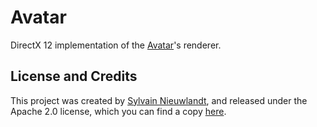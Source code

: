 # Avatar

DirectX 12 implementation of the 
[Avatar](https://github.com/an0rak-dev/avatar)'s renderer.

## License and Credits

This project was created by [Sylvain Nieuwlandt](https://an0rak.dev), and
released under the Apache 2.0 license, which you can find a copy [here](./LICENSE).